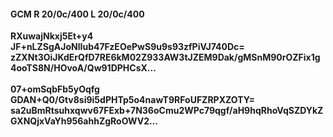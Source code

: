 #### GCM R 20/0c/400 L 20/0c/400
**RXuwajNkxj5Et+y4**<br/>**JF+nLZSgAJoNlIub47FzEOePwS9u9s93zfPiVJ740Dc=**<br/>**zZXNt3OiJKdErQfD7RE6kM02Z933AW3tJZEM9Dak/gMSnM90rOZFix1g4ooTS8N/HOvoA/Qw91DPHCsX...**<br/><br/>
**07+omSqbFb5yOqfg**<br/>**GDAN+Q0/Gtv8si9i5dPHTp5o4nawT9RFoUFZRPXZOTY=**<br/>**sa2uBmRtsuhxqwv67FExb+7N36oCmu2WPc79qgf/aH9hqRhoVqSZDYkZGXNQjxVaYh956ahhZgRoOWV2...**